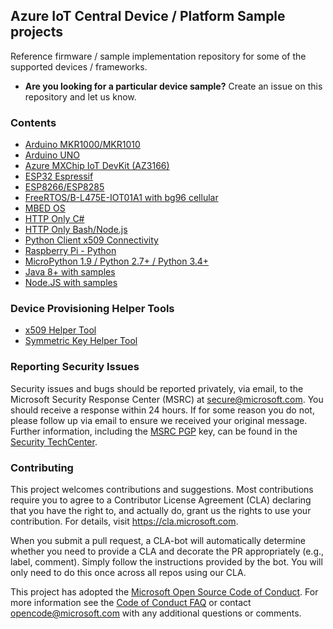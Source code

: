 ## Azure IoT Central Device / Platform Sample projects

Reference firmware / sample implementation repository for some of the supported devices / frameworks.

- **Are you looking for a particular device sample?**
Create an issue on this repository and let us know.

### Contents

- [Arduino MKR1000/MKR1010](https://github.com/firedog1024/mkr1000-iotc)
- [Arduino UNO](https://github.com/firedog1024/arduino-uno-wifi-iotc)
- [Azure MXChip IoT DevKit (AZ3166)](./MXCHIP)
- [ESP32 Espressif](./ESP32)
- [ESP8266/ESP8285](./ESP8266)
- [FreeRTOS/B-L475E-IOT01A1 with bg96 cellular](https://github.com/obastemur/azure_iot_free_rtos_verizon_kit)
- [MBED OS](./MBED_OS)
- [HTTP Only C#](./HttpOnly/CSharp)
- [HTTP Only Bash/Node.js](./HttpOnly/Bash)
- [Python Client x509 Connectivity](https://github.com/Azure/dps-certgen/tree/py_sample/samples/python)
- [Raspberry Pi - Python](./RaspberryPi)
- [MicroPython 1.9 / Python 2.7+ / Python 3.4+](https://pypi.org/project/iotc/)
- [Java 8+ with samples](https://github.com/lucadruda/iotc-java-device-client)
- [Node.JS with samples](https://github.com/lucadruda/iotc-nodejs-device-client)


### Device Provisioning Helper Tools

- [x509 Helper Tool](https://github.com/Azure/dps-certgen)
- [Symmetric Key Helper Tool](https://github.com/Azure/dps-keygen)


### Reporting Security Issues

Security issues and bugs should be reported privately, via email, to the Microsoft Security
Response Center (MSRC) at [secure@microsoft.com](mailto:secure@microsoft.com). You should
receive a response within 24 hours. If for some reason you do not, please follow up via
email to ensure we received your original message. Further information, including the
[MSRC PGP](https://technet.microsoft.com/en-us/security/dn606155) key, can be found in
the [Security TechCenter](https://technet.microsoft.com/en-us/security/default).

### Contributing

This project welcomes contributions and suggestions.  Most contributions require you to agree to a
Contributor License Agreement (CLA) declaring that you have the right to, and actually do, grant us
the rights to use your contribution. For details, visit https://cla.microsoft.com.

When you submit a pull request, a CLA-bot will automatically determine whether you need to provide
a CLA and decorate the PR appropriately (e.g., label, comment). Simply follow the instructions
provided by the bot. You will only need to do this once across all repos using our CLA.

This project has adopted the [Microsoft Open Source Code of Conduct](https://opensource.microsoft.com/codeofconduct/).
For more information see the [Code of Conduct FAQ](https://opensource.microsoft.com/codeofconduct/faq/) or
contact [opencode@microsoft.com](mailto:opencode@microsoft.com) with any additional questions or comments.
